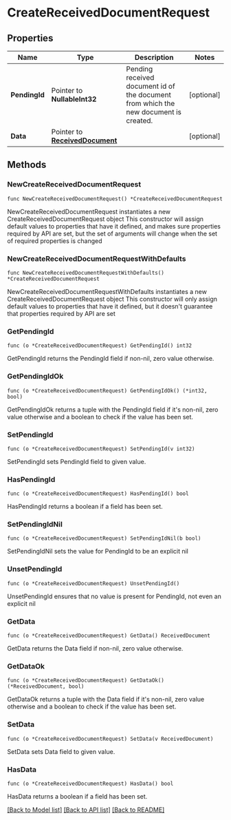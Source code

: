 # CreateReceivedDocumentRequest

## Properties

Name | Type | Description | Notes
------------ | ------------- | ------------- | -------------
**PendingId** | Pointer to **NullableInt32** | Pending received document id of the document from which the new document is created. | [optional] 
**Data** | Pointer to [**ReceivedDocument**](ReceivedDocument.md) |  | [optional] 

## Methods

### NewCreateReceivedDocumentRequest

`func NewCreateReceivedDocumentRequest() *CreateReceivedDocumentRequest`

NewCreateReceivedDocumentRequest instantiates a new CreateReceivedDocumentRequest object
This constructor will assign default values to properties that have it defined,
and makes sure properties required by API are set, but the set of arguments
will change when the set of required properties is changed

### NewCreateReceivedDocumentRequestWithDefaults

`func NewCreateReceivedDocumentRequestWithDefaults() *CreateReceivedDocumentRequest`

NewCreateReceivedDocumentRequestWithDefaults instantiates a new CreateReceivedDocumentRequest object
This constructor will only assign default values to properties that have it defined,
but it doesn't guarantee that properties required by API are set

### GetPendingId

`func (o *CreateReceivedDocumentRequest) GetPendingId() int32`

GetPendingId returns the PendingId field if non-nil, zero value otherwise.

### GetPendingIdOk

`func (o *CreateReceivedDocumentRequest) GetPendingIdOk() (*int32, bool)`

GetPendingIdOk returns a tuple with the PendingId field if it's non-nil, zero value otherwise
and a boolean to check if the value has been set.

### SetPendingId

`func (o *CreateReceivedDocumentRequest) SetPendingId(v int32)`

SetPendingId sets PendingId field to given value.

### HasPendingId

`func (o *CreateReceivedDocumentRequest) HasPendingId() bool`

HasPendingId returns a boolean if a field has been set.

### SetPendingIdNil

`func (o *CreateReceivedDocumentRequest) SetPendingIdNil(b bool)`

 SetPendingIdNil sets the value for PendingId to be an explicit nil

### UnsetPendingId
`func (o *CreateReceivedDocumentRequest) UnsetPendingId()`

UnsetPendingId ensures that no value is present for PendingId, not even an explicit nil
### GetData

`func (o *CreateReceivedDocumentRequest) GetData() ReceivedDocument`

GetData returns the Data field if non-nil, zero value otherwise.

### GetDataOk

`func (o *CreateReceivedDocumentRequest) GetDataOk() (*ReceivedDocument, bool)`

GetDataOk returns a tuple with the Data field if it's non-nil, zero value otherwise
and a boolean to check if the value has been set.

### SetData

`func (o *CreateReceivedDocumentRequest) SetData(v ReceivedDocument)`

SetData sets Data field to given value.

### HasData

`func (o *CreateReceivedDocumentRequest) HasData() bool`

HasData returns a boolean if a field has been set.


[[Back to Model list]](../README.md#documentation-for-models) [[Back to API list]](../README.md#documentation-for-api-endpoints) [[Back to README]](../README.md)


